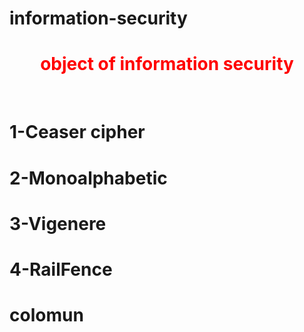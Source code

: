 # information-security
<!DOCTYPE html>
<html lang="en" xmlns="http://www.w3.org/1999/xhtml">
<head>
    <meta charset="utf-8" />
    <title>information security</title>
</head>
<body>
    <h1><center  style="color:red">object of information security</center></h1>
    <br/>
    <h1> 1-Ceaser cipher</h1>
    <h1>2-Monoalphabetic</h1>
    <h1>3-Vigenere</h1>
    <h1>4-RailFence</h1>
    <h1>colomun</h1>
</body>
</html>

